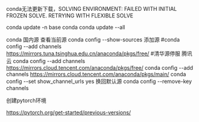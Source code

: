 conda无法更新下载，SOLVING ENVIRONMENT: FAILED WITH INITIAL FROZEN SOLVE. RETRYING WITH FLEXIBLE SOLVE

conda update -n base conda
conda update --all





conda 国内源
查看当前源
conda config --show-sources
添加源
#conda config --add channels https://mirrors.tuna.tsinghua.edu.cn/anaconda/pkgs/free/  #清华源停服 
腾讯云
conda config --add channels https://mirrors.cloud.tencent.com/anaconda/pkgs/free/
conda config --add channels https://mirrors.cloud.tencent.com/anaconda/pkgs/main/
conda config --set show_channel_urls yes
换回默认源
conda config --remove-key channels



创建pytorch环境

https://pytorch.org/get-started/previous-versions/

